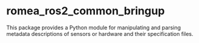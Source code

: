 # romea_ros2_common_bringup #

This package provides a Python module for manipulating and parsing metadata descriptions of sensors or hardware and their specification files.
